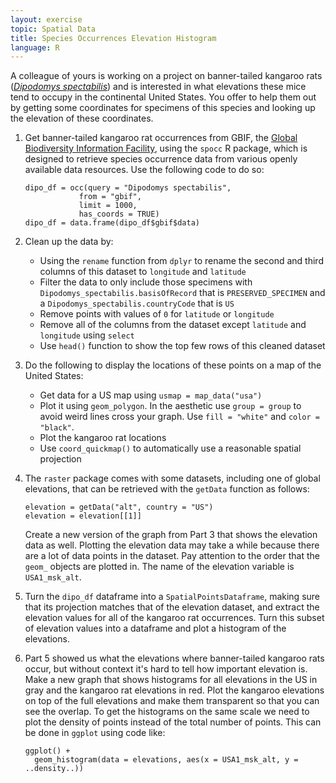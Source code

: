 ```yaml
---
layout: exercise
topic: Spatial Data
title: Species Occurrences Elevation Histogram
language: R
---
```


A colleague of yours is working on a project on banner-tailed kangaroo rats ([*Dipodomys spectabilis*](https://animaldiversity.org/accounts/Dipodomys_spectabilis/)) and is interested in what elevations these mice tend to occupy in the continental United States. You offer to help them out by getting some coordinates for specimens of this species and looking up the elevation of these coordinates. 

1. Get banner-tailed kangaroo rat occurrences from GBIF, the [Global Biodiversity Information Facility](https://www.gbif.org/), using the `spocc` R package, which is designed to retrieve species occurrence data from various openly available data resources. Use the following code to do so: 

	```
	dipo_df = occ(query = "Dipodomys spectabilis", 
				from = "gbif",
				limit = 1000,
				has_coords = TRUE)
	dipo_df = data.frame(dipo_df$gbif$data)
	```

2. Clean up the data by:
	* Using the `rename` function from `dplyr` to rename the second and third columns of this dataset to `longitude` and `latitude`
	* Filter the data to only include those specimens with `Dipodomys_spectabilis.basisOfRecord` that is `PRESERVED_SPECIMEN` and a `Dipodomys_spectabilis.countryCode` that is `US`
	* Remove points with values of `0` for `latitude` or `longitude`
	* Remove all of the columns from the dataset except `latitude` and `longitude` using `select`
	* Use `head()` function to show the top few rows of this cleaned dataset

3. Do the following to display the locations of these points on a map of the United States:
	* Get data for a US map using `usmap = map_data("usa")`
	* Plot it using `geom_polygon`. In the aesthetic use `group = group` to avoid weird lines cross your graph. Use `fill = "white"` and `color = "black"`.
	* Plot the kangaroo rat locations
	* Use `coord_quickmap()` to automatically use a reasonable spatial projection


4. The `raster` package comes with some datasets, including one of global elevations, that can be retrieved with the `getData` function as follows: 

	```
	elevation = getData("alt", country = "US")
	elevation = elevation[[1]]
	```

	Create a new version of the graph from Part 3 that shows the elevation data as well. Plotting the elevation data may take a while because there are a lot of data points in the dataset. Pay attention to the order that the `geom_` objects are plotted in. The name of the elevation variable is `USA1_msk_alt`.

5. Turn the `dipo_df` dataframe into a `SpatialPointsDataframe`, making sure that its projection matches that of the elevation dataset, and extract the elevation values for all of the kangaroo rat occurrences. Turn this subset of elevation values into a dataframe and plot a histogram of the elevations. 

6. Part 5 showed us what the elevations where banner-tailed kangaroo rats occur, but without context it's hard to tell how important elevation is. Make a new graph that shows histograms for all elevations in the US in gray and the kangaroo rat elevations in red. Plot the kangaroo elevations on top of the full elevations and make them transparent so that you can see the overlap. To get the histograms on the same scale we need to plot the density of points instead of the total number of points. This can be done in `ggplot` using code like:

    ```
	ggplot() +
      geom_histogram(data = elevations, aes(x = USA1_msk_alt, y = ..density..))
	```
